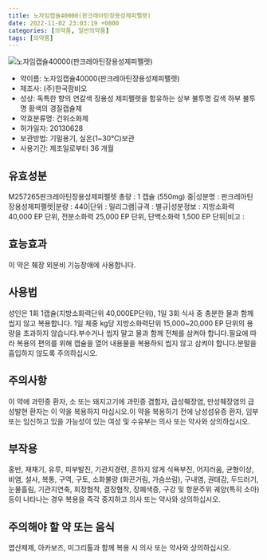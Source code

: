 ```yaml
---
title: 노자임캡슐40000(판크레아틴장용성제피펠렛)
date: 2022-11-02 23:03:19 +0800
categories: [의약품, 일반의약품]
tags: [의약품]
---
```

![노자임캡슐40000(판크레아틴장용성제피펠렛)](https://nedrug.mfds.go.kr/pbp/cmn/itemImageDownload/149723228746300092)

- 약이름: 노자임캡슐40000(판크레아틴장용성제피펠렛)
- 제조사: (주)한국팜비오
- 성상: 독특한 향의 연갈색 장용성 제피펠렛을 함유하는 상부 불투명 갈색 하부 불투명 황색의 경질캡슐제
- 약효분류명: 건위소화제
- 허가일자: 20130628
- 보관방법: 기밀용기, 실온(1~30℃)보관
- 사용기간: 제조일로부터 36 개월
## 유효성분
M257265판크레아틴장용성제피펠렛
총량 : 1 캡슐 (550mg) 중|성분명 : 판크레아틴장용성제피펠렛|분량 : 440|단위 : 밀리그램|규격 : 별규|성분정보 : 지방소화력 40,000 EP 단위, 전분소화력 25,000 EP 단위, 단백소화력 1,500 EP 단위|비고 :
## 효능효과
이 약은 췌장 외분비 기능장애에 사용합니다.
## 사용법
성인은 1회 1캡슐(지방소화력단위 40,000EP단위), 1일 3회 식사 중 충분한 물과 함께 씹지 않고 복용합니다. 1일 체중 kg당 지방소화력단위 15,000~20,000 EP 단위의 용량을 초과하지 않습니다.부수거나 씹지 말고 물과 함께 전체를 삼켜야 합니다.필요에 따라 복용의 편의를 위해 캡슐을 열어 내용물을 복용하되 씹지 않고 삼켜야 합니다.분말을 흡입하지 않도록 주의하십시오.
## 주의사항
이 약에 과민증 환자, 소 또는 돼지고기에 과민증 겸험자, 급성췌장염, 만성췌장염의 급성발현 환자는 이 약을 복용하지 마십시오.이 약을 복용하기 전에 낭성섬유증 환자, 임부 또는 임신하고 있을 가능성이 있는 여성 및 수유부는 의사 또는 약사와 상의하십시오.
## 부작용
홍반, 재채기, 유루, 피부발진, 기관지경련, 흔하지 않게 식욕부진, 어지러움, 균형이상, 비염, 설사, 복통, 구역, 구토, 소화불량 (화끈거림, 가슴쓰림), 구내염, 권태감, 두드러기, 눈물흘림, 기관지연축, 회장협착, 결장협착, 장폐색증, 구강 및 항문주위 궤양(특히 소아) 등이 나타나는 경우 복용을 즉각 중지하고 의사 또는 약사와 상의하십시오.
## 주의해야 할 약 또는 음식
엽산제제, 아카보즈, 미그리톨과 함께 복용 시 의사 또는 약사와 상의하십시오.
